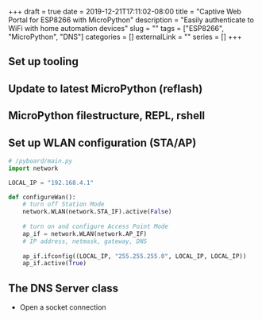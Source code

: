 +++ 
draft = true
date = 2019-12-21T17:11:02-08:00
title = "Captive Web Portal for ESP8266 with MicroPython"
description = "Easily authenticate to WiFi with home automation devices"
slug = "" 
tags = ["ESP8266", "MicroPython", "DNS"]
categories = []
externalLink = ""
series = []
+++

## Set up tooling

## Update to latest MicroPython (reflash)

## MicroPython filestructure, REPL, rshell

## Set up WLAN configuration (STA/AP)

```python
# /pyboard/main.py
import network

LOCAL_IP = "192.168.4.1"

def configureWan():
    # turn off Station Mode
    network.WLAN(network.STA_IF).active(False)
    
    # turn on and configure Access Point Mode
    ap_if = network.WLAN(network.AP_IF)
    # IP address, netmask, gateway, DNS
    
    ap_if.ifconfig((LOCAL_IP, "255.255.255.0", LOCAL_IP, LOCAL_IP))
    ap_if.active(True)
```

## The DNS Server class

- Open a socket connection